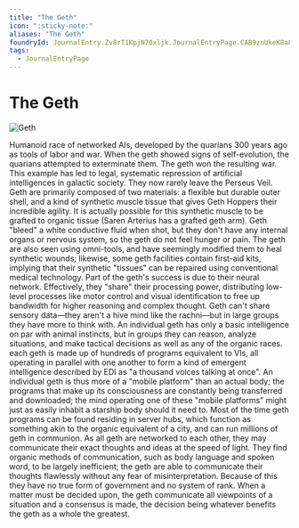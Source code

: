```yaml
---
title: "The Geth"
icon: ":sticky-note:"
aliases: "The Geth"
foundryId: JournalEntry.Zv8rT1KpjN70xljk.JournalEntryPage.CAB9znUkeK8a8uw6
tags:
  - JournalEntryPage
---
```


# The Geth
![Geth](/media/geth.jpg)

Humanoid race of networked AIs, developed by the quarians 300 years ago as tools of labor and war. When the geth showed signs of self-evolution, the quarians attempted to exterminate them. The geth won the resulting war. This example has led to legal, systematic repression of artificial intelligences in galactic society. They now rarely leave the Perseus Veil.  Geth are primarily composed of two materials: a flexible but durable outer shell, and a kind of synthetic muscle tissue that gives Geth Hoppers their incredible agility. It is actually possible for this synthetic muscle to be grafted to organic tissue (Saren Arterius has a grafted geth arm). Geth "bleed" a white conductive fluid when shot, but they don't have any internal organs or nervous system, so the geth do not feel hunger or pain. The geth are also seen using omni-tools, and have seemingly modified them to heal synthetic wounds; likewise, some geth facilities contain first-aid kits, implying that their synthetic "tissues" can be repaired using conventional medical technology.  Part of the geth's success is due to their neural network. Effectively, they "share" their processing power, distributing low-level processes like motor control and visual identification to free up bandwidth for higher reasoning and complex thought. Geth can't share sensory data—they aren't a hive mind like the rachni—but in large groups they have more to think with. An individual geth has only a basic intelligence on par with animal instincts, but in groups they can reason, analyze situations, and make tactical decisions as well as any of the organic races. each geth is made up of hundreds of programs equivalent to VIs, all operating in parallel with one another to form a kind of emergent intelligence described by EDI as "a thousand voices talking at once". An individual geth is thus more of a "mobile platform" than an actual body; the programs that make up its consciousness are constantly being transferred and downloaded; the mind operating one of these "mobile platforms" might just as easily inhabit a starship body should it need to. Most of the time geth programs can be found residing in server hubs, which function as something akin to the organic equivalent of a city, and can run millions of geth in communion. As all geth are networked to each other, they may communicate their exact thoughts and ideas at the speed of light. They find organic methods of communication, such as body language and spoken word, to be largely inefficient; the geth are able to communicate their thoughts flawlessly without any fear of misinterpretation. Because of this they have no true form of government and no system of rank. When a matter must be decided upon, the geth communicate all viewpoints of a situation and a consensus is made, the decision being whatever benefits the geth as a whole the greatest.
